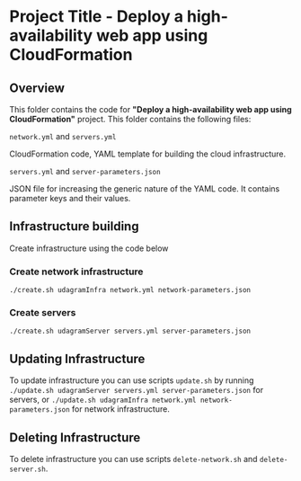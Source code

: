 # Project Title - Deploy a high-availability web app using CloudFormation

## Overview

This folder contains the code for **"Deploy a high-availability web app using CloudFormation"** project. This folder contains the following files:

`network.yml` and `servers.yml`

CloudFormation code, YAML template for building the cloud infrastructure.

`servers.yml` and `server-parameters.json`

JSON file for increasing the generic nature of the YAML code. It contains parameter keys and their values.

## Infrastructure building
Create infrastructure using the code below

### Create network infrastructure

`./create.sh udagramInfra network.yml network-parameters.json`

### Create servers

`./create.sh udagramServer servers.yml server-parameters.json`

## Updating Infrastructure
To update infrastructure you can use scripts `update.sh`
by running `./update.sh udagramServer servers.yml server-parameters.json` for servers, or `./update.sh udagramInfra network.yml network-parameters.json` for network infrastructure.

## Deleting Infrastructure
To delete infrastructure you can use scripts `delete-network.sh` and `delete-server.sh`.
